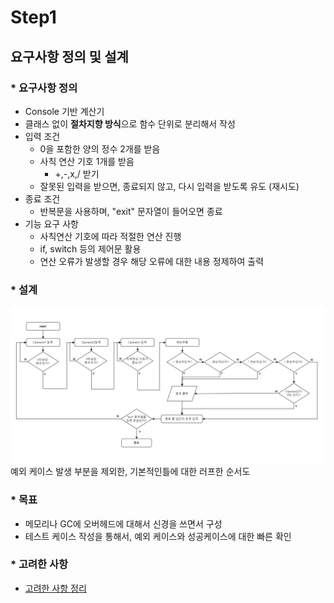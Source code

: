 # Step1
## 요구사항 정의 및 설계
### * 요구사항 정의
- Console 기반 계산기
- 클래스 없이 **절차지향 방식**으로 함수 단위로 분리해서 작성
- 입력 조건
  - 0을 포함한 양의 정수 2개를 받음
  - 사칙 연산 기호 1개를 받음
    - +,-,x,/ 받기
  - 잘못된 입력을 받으면, 종료되지 않고, 다시 입력을 받도록 유도 (재시도)
- 종료 조건
  - 반복문을 사용하며, "exit" 문자열이 들어오면 종료
- 기능 요구 사항
  - 사칙연산 기호에 따라 적절한 연산 진행
  - if, switch 등의 제어문 활용
  - 연산 오류가 발생할 경우 해당 오류에 대한 내용 정제하여 출력
### * 설계
![design-1.png](img/design-1.png)
예외 케이스 발생 부분을 제외한, 기본적인틀에 대한 러프한 순서도

### * 목표
- 메모리나 GC에 오버헤드에 대해서 신경을 쓰면서 구성
- 테스트 케이스 작성을 통해서, 예외 케이스와 성공케이스에 대한 빠른 확인

### * 고려한 사항
- [고려한 사항 정리](docs/docs-1.md)
